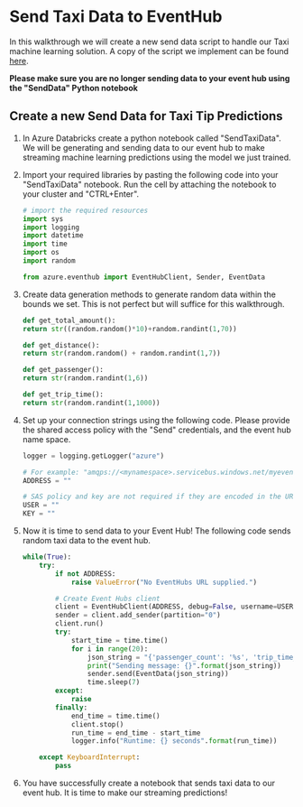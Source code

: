# Send Taxi Data to EventHub
In this walkthrough we will create a new send data script to handle our Taxi machine learning solution. A copy of the script we implement can be found [here](../code/SendTaxiData.py).

**Please make sure you are no longer sending data to your event hub using the "SendData" Python notebook**

## Create a new Send Data for Taxi Tip Predictions
1. In Azure Databricks create a python notebook called "SendTaxiData". We will be generating and sending data to our event hub to make streaming machine learning predictions using the model we just trained.  

1. Import your required libraries by pasting the following code into your "SendTaxiData" notebook. Run the cell by attaching the notebook to your cluster and "CTRL+Enter". 
    ```python
    # import the required resources
    import sys
    import logging
    import datetime
    import time
    import os
    import random

    from azure.eventhub import EventHubClient, Sender, EventData
    ```

1. Create data generation methods to generate random data within the bounds we set. This is not perfect but will suffice for this walkthrough. 
    ```python
    def get_total_amount():
    return str((random.random()*10)+random.randint(1,70))

    def get_distance():
    return str(random.random() + random.randint(1,7))

    def get_passenger():
    return str(random.randint(1,6))

    def get_trip_time():
    return str(random.randint(1,1000))
    ```

1. Set up your connection strings using the following code. Please provide the shared access policy with the "Send" credentials, and the event hub name space.       
    ```python
    logger = logging.getLogger("azure")

    # For example: "amqps://<mynamespace>.servicebus.windows.net/myeventhub"
    ADDRESS = ""

    # SAS policy and key are not required if they are encoded in the URL
    USER = ""
    KEY = ""
    ```

1. Now it is time to send data to your Event Hub! The following code sends random taxi data to the event hub.  
    ```python 
    while(True):
        try:
            if not ADDRESS:
                raise ValueError("No EventHubs URL supplied.")

            # Create Event Hubs client
            client = EventHubClient(ADDRESS, debug=False, username=USER, password=KEY)
            sender = client.add_sender(partition="0")
            client.run()
            try:
                start_time = time.time()
                for i in range(20):
                    json_string = "{'passenger_count': '%s', 'trip_time_in_secs': '%s', 'trip_distance': '%s', 'total_amount': '%s'}" % (get_passenger(), get_trip_time(), get_distance(), get_total_amount()  ) 
                    print("Sending message: {}".format(json_string))
                    sender.send(EventData(json_string))
                    time.sleep(7)
            except:
                raise
            finally:
                end_time = time.time()
                client.stop()
                run_time = end_time - start_time
                logger.info("Runtime: {} seconds".format(run_time))

        except KeyboardInterrupt:
            pass
    ```

1. You have successfully create a notebook that sends taxi data to our event hub. It is time to make our streaming predictions!
